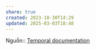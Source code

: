 ```yaml
---
share: true
created: 2023-10-30T14:29
updated: 2025-03-03T18:48
---
```

Nguồn:: [Temporal documentation](https://tc39.es/proposal-temporal/docs/calendar-review.html#why-are-calendars-a-higher-priority-for-ecmascript-vs-other-platforms)